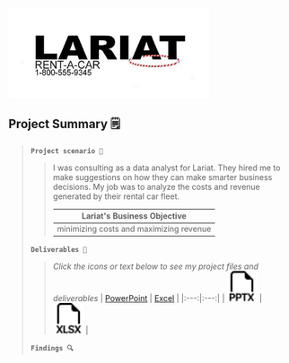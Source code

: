 [<img src="images/dynamic/lariat-logo.jpg" width="358px">](https://github.com/bradfordjohnson/lariat-rentals/blob/main/README.md)

## Project Summary 🗒️
> **`Project scenario 🧭`**
> > I was consulting as a data analyst for Lariat. They hired me to make suggestions on how they can make smarter business decisions. My job was to analyze the costs and revenue generated by their rental car fleet. 
> >
> > | **Lariat's Business Objective** |
> > |---|
> > | minimizing costs and maximizing revenue |
>
> **`Deliverables 📂`**
> > *Click the icons or text below to see my project files and deliverables*
> > | [PowerPoint](https://1drv.ms/p/s!Ahpkb3AfX4xfhLwtwCAS3g6L6ZA6sQ?e=3JhUY6) | [Excel](https://1drv.ms/x/s!Ahpkb3AfX4xfhLw5nv0BCOoHdWSS5g?e=knZCre) |
> > |:---:|:---:|
> > | [<img src="images/static/filetype-pptx.svg" width="54px">](https://1drv.ms/p/s!Ahpkb3AfX4xfhLwtwCAS3g6L6ZA6sQ?e=3JhUY6) | [<img src="images/static/filetype-xlsx.svg" width="54px">](https://1drv.ms/x/s!Ahpkb3AfX4xfhLw5nv0BCOoHdWSS5g?e=knZCre) |
>
> **`Findings 🔍`**
